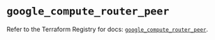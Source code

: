 # `google_compute_router_peer`

Refer to the Terraform Registry for docs: [`google_compute_router_peer`](https://registry.terraform.io/providers/hashicorp/google/5.21.0/docs/resources/compute_router_peer).

